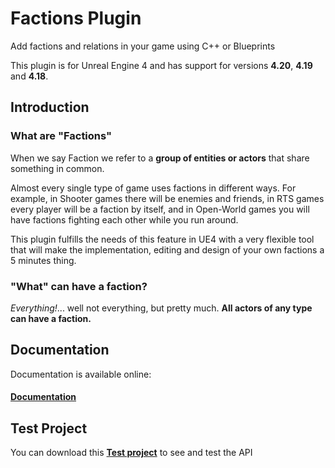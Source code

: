 # Factions Plugin
Add factions and relations in your game using C++ or Blueprints

This plugin is for Unreal Engine 4 and has support for versions **4.20**, **4.19** and **4.18**.<br>

## Introduction

### What are "Factions"
When we say Faction we refer to a **group of entities or actors** that share something in common.

Almost every single type of game uses factions in different ways. For example, in Shooter games there will be enemies and friends, in RTS games every player will be a faction by itself, and in Open-World games you will have factions fighting each other while you run around.

This plugin fulfills the needs of this feature in UE4 with a very flexible tool that will make the implementation, editing and design of your own factions a 5 minutes thing.

### "What" can have a faction?
*Everything!*... well not everything, but pretty much. **All actors of any type can have a faction.**

## Documentation

Documentation is available online:

#### [Documentation](https://piperift.com/FactionsExtension/)

## Test Project

You can download this **[Test project](https://mega.nz/#!JMowlKCA!wZv-L6oNSJCwDw1CUbTFyjPOXvd6viB-QLgK-u36xtY)** to see and test the API
